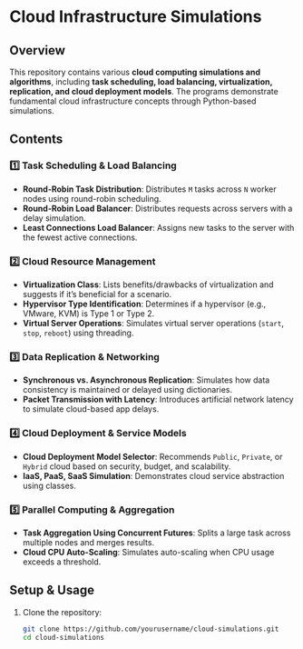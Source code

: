 # **Cloud Infrastructure Simulations**

## **Overview**
This repository contains various **cloud computing simulations and algorithms**, including **task scheduling, load balancing, virtualization, replication, and cloud deployment models**. The programs demonstrate fundamental cloud infrastructure concepts through Python-based simulations.

## **Contents**
### **1️⃣ Task Scheduling & Load Balancing**
- **Round-Robin Task Distribution**: Distributes `M` tasks across `N` worker nodes using round-robin scheduling.
- **Round-Robin Load Balancer**: Distributes requests across servers with a delay simulation.
- **Least Connections Load Balancer**: Assigns new tasks to the server with the fewest active connections.

### **2️⃣ Cloud Resource Management**
- **Virtualization Class**: Lists benefits/drawbacks of virtualization and suggests if it’s beneficial for a scenario.
- **Hypervisor Type Identification**: Determines if a hypervisor (e.g., VMware, KVM) is Type 1 or Type 2.
- **Virtual Server Operations**: Simulates virtual server operations (`start`, `stop`, `reboot`) using threading.

### **3️⃣ Data Replication & Networking**
- **Synchronous vs. Asynchronous Replication**: Simulates how data consistency is maintained or delayed using dictionaries.
- **Packet Transmission with Latency**: Introduces artificial network latency to simulate cloud-based app delays.

### **4️⃣ Cloud Deployment & Service Models**
- **Cloud Deployment Model Selector**: Recommends `Public`, `Private`, or `Hybrid` cloud based on security, budget, and scalability.
- **IaaS, PaaS, SaaS Simulation**: Demonstrates cloud service abstraction using classes.

### **5️⃣ Parallel Computing & Aggregation**
- **Task Aggregation Using Concurrent Futures**: Splits a large task across multiple nodes and merges results.
- **Cloud CPU Auto-Scaling**: Simulates auto-scaling when CPU usage exceeds a threshold.

## **Setup & Usage**
1. Clone the repository:
   ```sh
   git clone https://github.com/yourusername/cloud-simulations.git
   cd cloud-simulations
